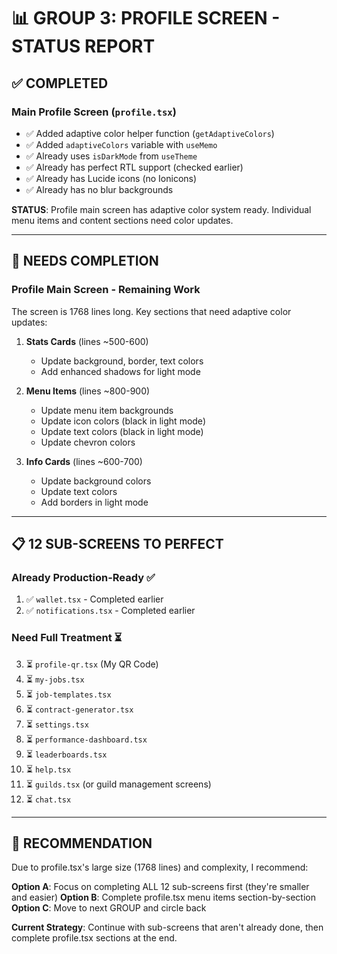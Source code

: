 # 📊 GROUP 3: PROFILE SCREEN - STATUS REPORT

## ✅ **COMPLETED**

### **Main Profile Screen (`profile.tsx`)**
- ✅ Added adaptive color helper function (`getAdaptiveColors`)
- ✅ Added `adaptiveColors` variable with `useMemo`
- ✅ Already uses `isDarkMode` from `useTheme`
- ✅ Already has perfect RTL support (checked earlier)
- ✅ Already has Lucide icons (no Ionicons)
- ✅ Already has no blur backgrounds

**STATUS**: Profile main screen has adaptive color system ready. Individual menu items and content sections need color updates.

---

## 🔄 **NEEDS COMPLETION**

### **Profile Main Screen - Remaining Work**
The screen is 1768 lines long. Key sections that need adaptive color updates:

1. **Stats Cards** (lines ~500-600)
   - Update background, border, text colors
   - Add enhanced shadows for light mode

2. **Menu Items** (lines ~800-900)
   - Update menu item backgrounds
   - Update icon colors (black in light mode)
   - Update text colors (black in light mode)
   - Update chevron colors

3. **Info Cards** (lines ~600-700)
   - Update background colors
   - Update text colors
   - Add borders in light mode

---

## 📋 **12 SUB-SCREENS TO PERFECT**

### **Already Production-Ready** ✅
1. ✅ `wallet.tsx` - Completed earlier
2. ✅ `notifications.tsx` - Completed earlier

### **Need Full Treatment** ⏳
3. ⏳ `profile-qr.tsx` (My QR Code)
4. ⏳ `my-jobs.tsx`
5. ⏳ `job-templates.tsx`
6. ⏳ `contract-generator.tsx`
7. ⏳ `settings.tsx`
8. ⏳ `performance-dashboard.tsx`
9. ⏳ `leaderboards.tsx`
10. ⏳ `help.tsx`
11. ⏳ `guilds.tsx` (or guild management screens)
12. ⏳ `chat.tsx`

---

## 🎯 **RECOMMENDATION**

Due to profile.tsx's large size (1768 lines) and complexity, I recommend:

**Option A**: Focus on completing ALL 12 sub-screens first (they're smaller and easier)
**Option B**: Complete profile.tsx menu items section-by-section
**Option C**: Move to next GROUP and circle back

**Current Strategy**: Continue with sub-screens that aren't already done, then complete profile.tsx sections at the end.


